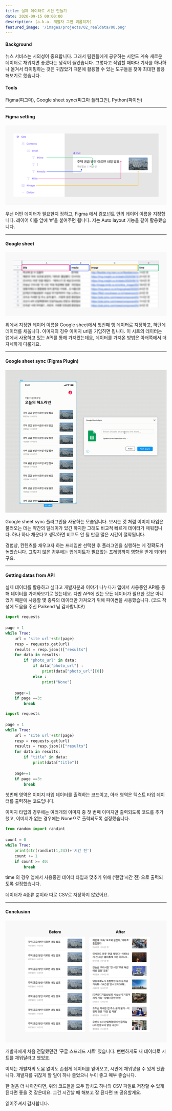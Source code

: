 ```yaml
---
title: 실제 데이터로 시안 만들기
date: 2020-09-15 00:00:00
description: (a.k.a. 개발자 그만 괴롭히자)
featured_image: '/images/projects/02_realdata/00.png'
---
```


#### Background

뉴스 서비스는 시의성이 중요합니다. 그래서 팀원들에게 공유하는 시안도 계속 새로운 데이터로 채워지면 좋겠다는 생각이 들었습니다. 그렇다고 작업할 때마다 기사를 하나하나 옮겨서 타이핑하는 것은 귀찮았기 때문에 활용할 수 있는 도구들을 찾아 최대한 활용해보기로 했습니다.


#### Tools

Figma(피그마), Google sheet sync(피그마 플러그인), Python(파이썬)

---


#### Figma setting

![](/images/projects/02_realdata/01.png)

우선 어떤 데이터가 필요한지 정하고, Figma 에서 컴포넌트 안의 레이어 이름을 지정합니다. 레이어 이름 앞에 ‘#’을 붙여주면 됩니다. 저는 Auto layout 기능을 같이 활용했습니다.

---


#### Google sheet
![](/images/projects/02_realdata/02.png)

위에서 지정한 레이어 이름을 Google sheet에서 첫번째 행 데이터로 지정하고, 하단에 데이터를 채웁니다. 이미지의 경우 이미지 url을 기입하면 됩니다.
이 시트의 데이터는 앱에서 사용하고 있는 API를 통해 가져왔는데요, 데이터를 가져온 방법은 아래쪽에서 더 자세하게 다룰게요.


---

#### Google sheet sync (Figma Plugin)

![](/images/projects/02_realdata/03.gif)

Google sheet sync 플러그인을 사용하는 모습입니다. 보시는 것 처럼 이미지 타입은 불러오는 데는 약간의 딜레이가 있긴 하지만 그래도 비교적 빠르게 데이터가 채워집니다. 하나 하나 채운다고 생각하면 비교도 안 될 만큼 많은 시간이 절약됩니다.

경험상, 컨텐츠를 채우고자 하는 프레임만 선택한 후 플러그인을 실행하는 게 정확도가 높았습니다. 그렇지 않은 경우에는 업데이트가 필요없는 프레임까지 영향을 받게 되더라구요.

---


#### Getting datas from API

실제 데이터를 활용하고 싶다고 개발자분과 이야기 나누다가 앱에서 사용중인 API를 통해 데이터를 가져와보기로 했는데요. 다만 API에 있는 모든 데이터가 필요한 것은 아니었기 때문에 사용할 몇 종류의 데이터만 가져오기 위해 파이썬을 사용했습니다. (코드 작성에 도움을 주신 Paikend 님 감사합니다!)


```python
import requests

page = 1
while True:
    url = 'site url'+str(page)
    resp = requests.get(url)
    results = resp.json()["results"]
    for data in results:
        if "photo_url" in data:
            if data["photo_url"] :
                print(data["photo_url"][0])
            else :
                print("None")

    page+=1
    if page ==3:
        break
```

```python
import requests 

page = 1
while True:
    url = 'site url'+str(page)
    resp = requests.get(url)
    results = resp.json()["results"]
    for data in results:
        if "title" in data:
            print(data["title"])

    page+=1
    if page ==3:
        break
```


첫번째 영역은 이미지 타입 데이터를 출력하는 코드이고, 아래 영역은 텍스트 타입 데이터를 출력하는 코드입니다.

이미지 타입의 경우에는 여러개의 이미지 중 첫 번째 이미지만 출력되도록 코드를 추가했고, 이미지가 없는 경우에는 None으로 출력되도록 설정했습니다.


```python
from random import randint

count = 0
while True:
    print(str(randint(1,24))+'시간 전')
    count += 1
    if count >= 40:
        break
```

time 의 경우 앱에서 사용중인 데이터 타입과 맞추기 위해 (‘랜덤’시간 전) 으로 출력되도록 설정했습니다.

데이터가 4종류 뿐이라 따로 CSV로 저장하지 않았어요.

---

#### Conclusion

![](/images/projects/02_realdata/04.png)

개발자에게 처음 전달했던건 ‘구글 스프레드 시트’ 였습니다. 뻔뻔하게도 새 데이터로 시트를 채워달라고 했었죠.

이제는 개발자의 도움 없이도 손쉽게 데이터를 얻어오고, 시안에 채워넣을 수 있게 됐습니다. 개발자를 귀찮게 할 일이 하나 줄었으니 누이 좋고 매부 좋습니다.

한 걸음 더 나아간다면, 위의 코드들을 모두 합치고 하나의 CSV 파일로 저장할 수 있게 된다면 좋을 것 같은데요. 그건 시간날 때 해보고 잘 된다면 또 공유할게요.

읽어주셔서 감사합니다.